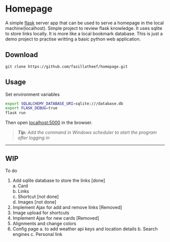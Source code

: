 
# Homepage
A simple [flask](https://flask.palletsprojects.com/en/2.0.x/) server app that can be used to serve a homepage in the local machine(localhost). Simple project to review flask knowledge. It uses sqlite to store links locally. It is more like a local bookmark database. This is just a demo project to practise writting a basic python web application.  

## Download
`git clone https://github.com/fazillatheef/homepage.git`

## Usage 
Set environment variables
```bash
export SQLALCHEMY_DATABASE_URI=sqlite:///database.db
export FLASK_DEBUG=true
flask run
```

Then open [localhost:5000](http://localhost:5000) in the browser.

> *__Tip:__ Add the command in Windows scheduler to start the program after logging in*
   

   
   
   
   
   
   
   
   
   
   
---
## WIP  
To do  
1. Add sqlite database to store the links  [done]  
   a. Card  
   b. Links  
   c. Shortcut [not done]  
   d. Images [not done]
3. Implement Ajax for add and remove links [Removed]
4. Image upload for shortcuts
5. Implement Ajax for new cards [Removed]
6. Alignments and change colors 
7. Config page 
   a. to add weather api keys and location details
   b. Search engines
   c. Personal link
